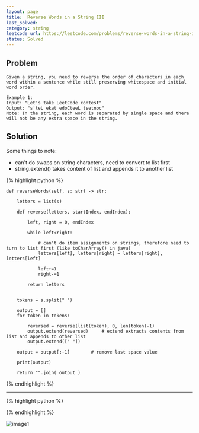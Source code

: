 ```yaml
---
layout: page
title:  Reverse Words in a String III
last_solved: 
category: string
leetcode_url: https://leetcode.com/problems/reverse-words-in-a-string-iii/
status: Solved
---
```


Problem
-------

```
Given a string, you need to reverse the order of characters in each word within a sentence while still preserving whitespace and initial word order.

Example 1:
Input: "Let's take LeetCode contest"
Output: "s'teL ekat edoCteeL tsetnoc"
Note: In the string, each word is separated by single space and there will not be any extra space in the string.
```

Solution
----------

Some things to note:
- can't do swaps on string characters, need to convert to list first
- string.extend() takes content of list and appends it to another list


{% highlight python %}

    def reverseWords(self, s: str) -> str:
        
        letters = list(s)   
        
        def reverse(letters, startIndex, endIndex):
            
            left, right = 0, endIndex
            
            while left<right:
                
                # can't do item assignments on strings, therefore need to turn to list first (like toCharArray() in java)
                letters[left], letters[right] = letters[right], letters[left]   
            
                left+=1
                right-=1
            
            return letters
        
        
        tokens = s.split(" ")
        
        output = []
        for token in tokens:
            
            reversed = reverse(list(token), 0, len(token)-1)
            output.extend(reversed)     # extend extracts contents from list and appends to other list
            output.extend([" "])
        
        output = output[:-1]        # remove last space value
        
        print(output)
        
        return "".join( output )

{% endhighlight %}

______________



{% highlight python %}


{% endhighlight %}

![image1]()